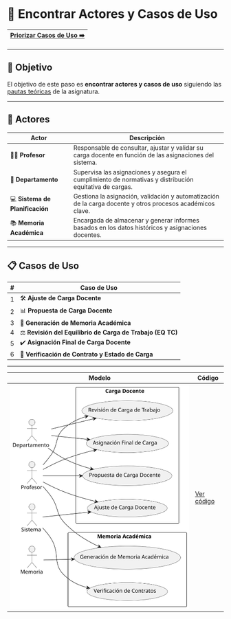 # 📝 Encontrar Actores y Casos de Uso

[Priorizar Casos de Uso ➡️](PriorizarCasosDeUso.md) |
|--:|

---

## 🎯 **Objetivo**

El objetivo de este paso es **encontrar actores y casos de uso** siguiendo las [pautas teóricas](https://github.com/mmasias/IdSw1/blob/main/temario/contenidos/CdU.eAyCdU.md#c%C3%B3mo) de la asignatura.

---

## 👥 **Actores**  

| **Actor**                       | **Descripción**                                                                                            |  
|---------------------------------|------------------------------------------------------------------------------------------------------------|  
| 👨‍🏫 **Profesor**                 | Responsable de consultar, ajustar y validar su carga docente en función de las asignaciones del sistema.   |  
| 🏢 **Departamento**             | Supervisa las asignaciones y asegura el cumplimiento de normativas y distribución equitativa de cargas.    |  
| 💻 **Sistema de Planificación** | Gestiona la asignación, validación y automatización de la carga docente y otros procesos académicos clave. |  
| 📚 **Memoria Académica**        | Encargada de almacenar y generar informes basados en los datos históricos y asignaciones docentes.         |  

---

## 📋 **Casos de Uso**  

| **#** | **Caso de Uso**                                           |
|-------|-----------------------------------------------------------|
| 1     | 🛠️ **Ajuste de Carga Docente**                            | 
| 2     | 📊 **Propuesta de Carga Docente**                         |
| 3     | 📑 **Generación de Memoria Académica**                    | 
| 4     | ⚖️ **Revisión del Equilibrio de Carga de Trabajo (EQ TC)**|
| 5     | ✔️ **Asignación Final de Carga Docente**                  |
| 6     | 📜 **Verificación de Contrato y Estado de Carga**         | 


---

| **Modelo** | **Código** |
|--------------|--------------------|
| ![Modelo](/images/modelosUML/CdU/EncontrarCasos.svg) | [Ver código](/modelosUML/CdU/encontrarCasos.puml) |
